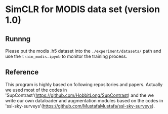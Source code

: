 # SimCLR for MODIS data set (version 1.0)

## Runnng
Please put the modis .h5 dataset into the `./experiment/datasets/` path and use the `train_modis.ipynb` to monitor the training process.

## Reference
This program is highly based on following repositories and papers. Actually we used most of the codes in 'SupContrast'(https://github.com/HobbitLong/SupContrast) and the we write our own 
dataloader and augmentation modules based on the codes in 'ssl-sky-surveys'(https://github.com/MustafaMustafa/ssl-sky-surveys).

